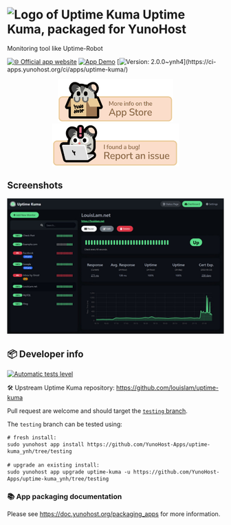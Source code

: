 <!--
N.B.: This README was automatically generated by <https://github.com/YunoHost/apps_tools/blob/main/readme_generator>
It shall NOT be edited by hand.
-->

<h1>
  <img src="https://raw.githubusercontent.com/YunoHost/apps/main/logos/uptime-kuma.png" width="32px" alt="Logo of Uptime Kuma">
  Uptime Kuma, packaged for YunoHost
</h1>

Monitoring tool like Uptime-Robot

[![🌐 Official app website](https://img.shields.io/badge/Official_app_website-darkgreen?style=for-the-badge)](https://uptime.kuma.pet/)
[![App Demo](https://img.shields.io/badge/App_Demo-blue?style=for-the-badge)](https://demo.uptime.kuma.pet)
[![Version: 2.0.0~ynh4](https://img.shields.io/badge/Version-2.0.0~ynh4-rgb(18,138,11)?style=for-the-badge)](https://ci-apps.yunohost.org/ci/apps/uptime-kuma/)

<div align="center">
<a href="https://apps.yunohost.org/app/uptime-kuma"><img height="100px" src="https://github.com/YunoHost/yunohost-artwork/raw/refs/heads/main/badges/neopossum-badges/badge_more_info_on_the_appstore.svg"/></a>
<a href="https://github.com/YunoHost-Apps/uptime-kuma_ynh/issues"><img height="100px" src="https://github.com/YunoHost/yunohost-artwork/raw/refs/heads/main/badges/neopossum-badges/badge_report_an_issue.svg"/></a>
</div>


## Screenshots
![Screenshot of Uptime Kuma](./doc/screenshots/screenshot.jpg)

## 📦 Developer info

[![Automatic tests level](https://apps.yunohost.org/badge/cilevel/uptime-kuma)](https://ci-apps.yunohost.org/ci/apps/uptime-kuma/)

🛠️ Upstream Uptime Kuma repository: <https://github.com/louislam/uptime-kuma>

Pull request are welcome and should target the [`testing` branch](https://github.com/YunoHost-Apps/uptime-kuma_ynh/tree/testing).

The `testing` branch can be tested using:
```
# fresh install:
sudo yunohost app install https://github.com/YunoHost-Apps/uptime-kuma_ynh/tree/testing

# upgrade an existing install:
sudo yunohost app upgrade uptime-kuma -u https://github.com/YunoHost-Apps/uptime-kuma_ynh/tree/testing
```

### 📚 App packaging documentation

Please see <https://doc.yunohost.org/packaging_apps> for more information.